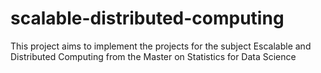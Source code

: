 # scalable-distributed-computing
This project aims to implement the projects for the subject Escalable and Distributed Computing from the Master on Statistics for Data Science
